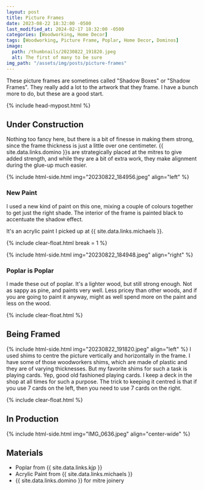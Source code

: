 ```yaml
---
layout: post
title: Picture Frames
date: 2023-08-22 18:32:00 -0500
last_modified_at: 2024-02-17 18:32:00 -0500
categories: [Woodworking, Home Decor]
tags: [Woodworking, Picture Frame, Poplar, Home Decor, Dominos]
image:
  path: /thumbnails/20230822_191820.jpeg
  alt: The first of many to be sure
img_path: "/assets/img/posts/picture-frames"
---
```


These picture frames are sometimes called "Shadow Boxes" or "Shadow Frames". They really add a lot to the artwork that they frame. I have a bunch more to do, but these are a good start.

{% include head-mypost.html %}

## Under Construction

Nothing too fancy here, but there is a bit of finesse in making them strong, since the frame thickness is just a little over one centimeter. {{ site.data.links.domino }}s are strategically placed at the mitres to give added strength, and while they are a bit of extra work, they make alignment during the glue-up much easier.

{% include html-side.html img="20230822_184956.jpeg" align="left" %}

### New Paint

I used a new kind of paint on this one, mixing a couple of colours together to get just the right shade. The interior of the frame is painted black to accentuate the shadow effect.

It's an acrylic paint I picked up at {{ site.data.links.michaels }}.

{% include clear-float.html break = 1 %}

{% include html-side.html img="20230822_184948.jpeg" align="right" %}

### Poplar is Poplar

I made these out of poplar. It's a lighter wood, but still strong enough. Not as sappy as pine, and paints very well. Less pricey than other woods, and if you are going to paint it anyway, might as well spend more on the paint and less on the wood.

{% include clear-float.html %}

## Being Framed

{% include html-side.html img="20230822_191820.jpeg" align="left" %}
I used shims to centre the picture vertically and horizontally in the frame. I have some of those woodworkers shims, which are made of plastic and they are of varying thicknesses. But my favorite shims for such a task is playing cards. Yep, good old fashioned playing cards. I keep a deck in the shop at all times for such a purpose. The trick to keeping it centred is that if you use 7 cards on the left, then you need to use 7 cards on the right.

{% include clear-float.html %}

## In Production

{% include html-side.html img="IMG_0636.jpeg" align="center-wide" %}

## Materials

- Poplar from {{ site.data.links.kjp }}
- Acrylic Paint from {{ site.data.links.michaels }}
- {{ site.data.links.domino }} for mitre joinery
